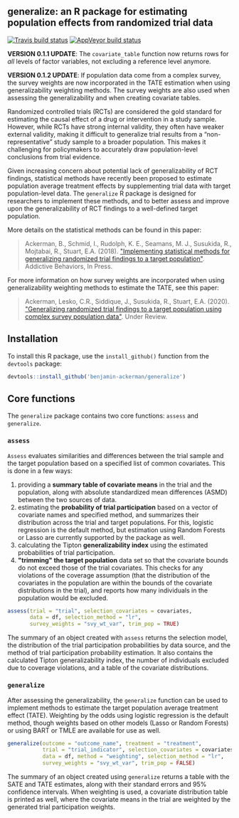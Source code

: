 
<!-- README.md is generated from README.Rmd. Please edit that file -->
generalize: an R package for estimating population effects from randomized trial data
-------------------------------------------------------------------------------------

<!-- badges: start -->
[![Travis build status](https://travis-ci.com/benjamin-ackerman/generalize.svg?branch=master)](https://travis-ci.com/benjamin-ackerman/generalize) [![AppVeyor build status](https://ci.appveyor.com/api/projects/status/github/benjamin-ackerman/generalize?branch=master&svg=true)](https://ci.appveyor.com/project/benjamin-ackerman/generalize) <!-- badges: end -->

**VERSION 0.1.1 UPDATE**: The `covariate_table` function now returns rows for *all* levels of factor variables, not excluding a reference level anymore.

**VERSION 0.1.2 UPDATE**: If population data come from a complex survey, the survey weights are now incorporated in the TATE estimation when using generalizability weighting methods. The survey weights are also used when assessing the generalizability and when creating covariate tables.

Randomized controlled trials (RCTs) are considered the gold standard for estimating the causal effect of a drug or intervention in a study sample. However, while RCTs have strong internal validity, they often have weaker external validity, making it difficult to generalize trial results from a “non-representative” study sample to a broader population. This makes it challenging for policymakers to accurately draw population-level conclusions from trial evidence.

Given increasing concern about potential lack of generalizability of RCT findings, statistical methods have recently been proposed to estimate population average treatment effects by supplementing trial data with target population-level data. The `generalize` R package is designed for researchers to implement these methods, and to better assess and improve upon the generalizability of RCT findings to a well-defined target population.

More details on the statistical methods can be found in this paper:

> Ackerman, B., Schmid, I., Rudolph, K. E., Seamans, M. J., Susukida, R., Mojtabai, R., Stuart, E.A. (2018). ["Implementing statistical methods for generalizing randomized trial findings to a target population"](https://www.sciencedirect.com/science/article/abs/pii/S0306460318312309?via%3Dihub). Addictive Behaviors, In Press.

For more information on how survey weights are incorporated when using generalizability weighting methods to estimate the TATE, see this paper:

> Ackerman, Lesko, C.R., Siddique, J., Susukida, R., Stuart, E.A. (2020). ["Generalizing randomized trial findings to a target population using complex survey population data"](https://arxiv.org/abs/2003.07500). Under Review.

Installation
------------

To install this R package, use the `install_github()` function from the `devtools` package:

``` r
devtools::install_github('benjamin-ackerman/generalize')
```

Core functions
--------------

The `generalize` package contains two core functions: `assess` and `generalize`.

### `assess`

`Assess` evaluates similarities and differences between the trial sample and the target population based on a specified list of common covariates. This is done in a few ways:

1.  providing a **summary table of covariate means** in the trial and the population, along with absolute standardized mean differences (ASMD) between the two sources of data.
2.  estimating the **probability of trial participation** based on a vector of covariate names and specified method, and summarizes their distribution across the trial and target populations. For this, logistic regression is the default method, but estimation using Random Forests or Lasso are currently supported by the package as well.
3.  calculating the Tipton **generalizability index** using the estimated probabilities of trial participation.
4.  **"trimming" the target population** data set so that the covariate bounds do not exceed those of the trial covariates. This checks for any violations of the coverage assumption (that the distribution of the covariates in the population are within the bounds of the covariate distributions in the trial), and reports how many individuals in the population would be excluded.

``` r
assess(trial = "trial", selection_covariates = covariates, 
       data = df, selection_method = "lr",
       survey_weights = "svy_wt_var", trim_pop = TRUE)
```

The summary of an object created with `assess` returns the selection model, the distribution of the trial participation probabilities by data source, and the method of trial participation probability estimation. It also contains the calculated Tipton generalizability index, the number of individuals excluded due to coverage violations, and a table of the covariate distributions.

### `generalize`

After assessing the generalizability, the `generalize` function can be used to implement methods to estimate the target population average treatment effect (TATE). Weighting by the odds using logistic regression is the default method, though weights based on other models (Lasso or Random Forests) or using BART or TMLE are available for use as well.

``` r
generalize(outcome = "outcome_name", treatment = "treatment", 
           trial = "trial_indicator", selection_covariates = covariates, 
           data = df, method = "weighting", selection_method = "lr", 
           survey_weights = "svy_wt_var", trim_pop = FALSE)
```

The summary of an object created using `generalize` returns a table with the SATE and TATE estimates, along with their standard errors and 95% confidence intervals. When weighting is used, a covariate distribution table is printed as well, where the covariate means in the trial are weighted by the generated trial participation weights.
